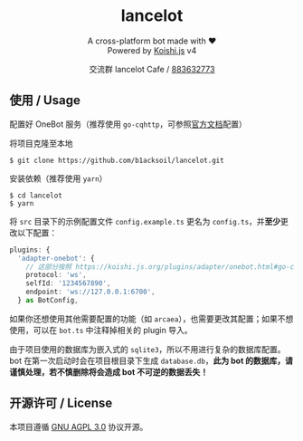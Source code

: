 <div align="center">

# lancelot

A cross-platform bot made with :heart:  
Powered by [Koishi.js](https://koishi.js.org/) v4

交流群 lancelot Cafe / [883632773](./QQGroupQRCode.jpg)
</div>

## 使用 / Usage
配置好 OneBot 服务（推荐使用 `go-cqhttp`，可参照[官方文档](https://docs.go-cqhttp.org/guide/quick_start.html)配置）

将项目克隆至本地
```shell
$ git clone https://github.com/b1acksoil/lancelot.git
```

安装依赖（推荐使用 `yarn`）
```shell
$ cd lancelot
$ yarn
```

将 `src` 目录下的示例配置文件 `config.example.ts` 更名为 `config.ts`，并**至少**更改以下配置：
```ts
plugins: {
  'adapter-onebot': {
    // 这部分按照 https://koishi.js.org/plugins/adapter/onebot.html#go-cqhttp-配置参考 自行配置
    protocol: 'ws',
    selfId: '1234567890',
    endpoint: 'ws://127.0.0.1:6700',
  } as BotConfig,
```

如果你还想使用其他需要配置的功能（如 `arcaea`），也需要更改其配置；如果不想使用，可以在 `bot.ts` 中注释掉相关的 plugin 导入。

由于项目使用的数据库为嵌入式的 `sqlite3`，所以不用进行复杂的数据库配置。bot 在第一次启动时会在项目根目录下生成 `database.db`，**此为 bot 的数据库，请谨慎处理，若不慎删除将会造成 bot 不可逆的数据丢失！**

## 开源许可 / License
本项目遵循 [GNU AGPL 3.0](./LICENSE) 协议开源。
